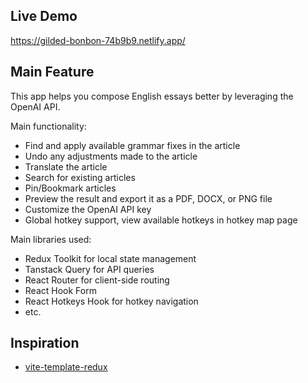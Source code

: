 ## Live Demo

<https://gilded-bonbon-74b9b9.netlify.app/>

## Main Feature

This app helps you compose English essays better by leveraging the OpenAI API.

Main functionality:

- Find and apply available grammar fixes in the article
- Undo any adjustments made to the article
- Translate the article
- Search for existing articles
- Pin/Bookmark articles
- Preview the result and export it as a PDF, DOCX, or PNG file
- Customize the OpenAI API key
- Global hotkey support, view available hotkeys in hotkey map page

Main libraries used:

- Redux Toolkit for local state management
- Tanstack Query for API queries
- React Router for client-side routing
- React Hook Form
- React Hotkeys Hook for hotkey navigation
- etc.

## Inspiration

- [vite-template-redux](https://github.com/reduxjs/redux-templates/tree/master/packages/vite-template-redux)
